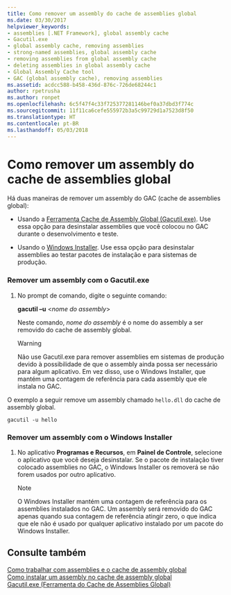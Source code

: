 ```yaml
---
title: Como remover um assembly do cache de assemblies global
ms.date: 03/30/2017
helpviewer_keywords:
- assemblies [.NET Framework], global assembly cache
- Gacutil.exe
- global assembly cache, removing assemblies
- strong-named assemblies, global assembly cache
- removing assemblies from global assembly cache
- deleting assemblies in global assembly cache
- Global Assembly Cache tool
- GAC (global assembly cache), removing assemblies
ms.assetid: acdcc588-b458-436d-876c-726de68244c1
author: rpetrusha
ms.author: ronpet
ms.openlocfilehash: 6c5f47f4c33f725377281146bef0a37dbd3f774c
ms.sourcegitcommit: 11f11ca6cefe555972b3a5c99729d1a7523d8f50
ms.translationtype: HT
ms.contentlocale: pt-BR
ms.lasthandoff: 05/03/2018
---
```

# <a name="how-to-remove-an-assembly-from-the-global-assembly-cache"></a>Como remover um assembly do cache de assemblies global
Há duas maneiras de remover um assembly do GAC (cache de assemblies global):  
  
-   Usando a [Ferramenta Cache de Assembly Global (Gacutil.exe)](../../../docs/framework/tools/gacutil-exe-gac-tool.md). Use essa opção para desinstalar assemblies que você colocou no GAC durante o desenvolvimento e teste.  
  
-   Usando o [Windows Installer](http://msdn.microsoft.com/library/windows/desktop/cc185688.aspx). Use essa opção para desinstalar assemblies ao testar pacotes de instalação e para sistemas de produção.  
  
### <a name="removing-an-assembly-with-gacutilexe"></a>Remover um assembly com o Gacutil.exe  
  
1.  No prompt de comando, digite o seguinte comando:  
  
     **gacutil –u** \<*nome do assembly*>  
  
     Neste comando, *nome do assembly* é o nome do assembly a ser removido do cache de assembly global.  
  
    > [!WARNING]
    >  Não use Gacutil.exe para remover assemblies em sistemas de produção devido à possibilidade de que o assembly ainda possa ser necessário para algum aplicativo. Em vez disso, use o Windows Installer, que mantém uma contagem de referência para cada assembly que ele instala no GAC.  
  
 O exemplo a seguir remove um assembly chamado `hello.dll` do cache de assembly global.  
  
```  
gacutil -u hello  
```  
  
### <a name="removing-an-assembly-with-windows-installer"></a>Remover um assembly com o Windows Installer  
  
1.  No aplicativo **Programas e Recursos**, em **Painel de Controle**, selecione o aplicativo que você deseja desinstalar. Se o pacote de instalação tiver colocado assemblies no GAC, o Windows Installer os removerá se não forem usados por outro aplicativo.  
  
    > [!NOTE]
    >  O Windows Installer mantém uma contagem de referência para os assemblies instalados no GAC. Um assembly será removido do GAC apenas quando sua contagem de referência atingir zero, o que indica que ele não é usado por qualquer aplicativo instalado por um pacote do Windows Installer.  
  
## <a name="see-also"></a>Consulte também  
 [Como trabalhar com assemblies e o cache de assembly global](../../../docs/framework/app-domains/working-with-assemblies-and-the-gac.md)  
 [Como instalar um assembly no cache de assembly global](../../../docs/framework/app-domains/how-to-install-an-assembly-into-the-gac.md)  
 [Gacutil.exe (Ferramenta do Cache de Assemblies Global)](../../../docs/framework/tools/gacutil-exe-gac-tool.md)
